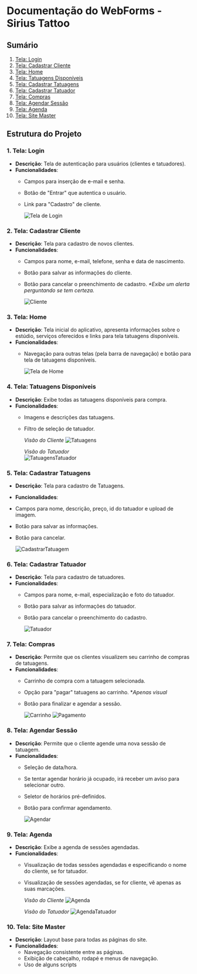 # Documentação do WebForms - Sirius Tattoo

## Sumário
1. [Tela: Login](#tela-login)
2. [Tela: Cadastrar Cliente](#tela-cadastrar-cliente)
3. [Tela: Home](#tela-home)
4. [Tela: Tatuagens Disponíveis](#tela-tatuagens-disponíveis)
5. [Tela: Cadastrar Tatuagens](#tela-cadastrar-tatuagens)
6. [Tela: Cadastrar Tatuador](#tela-cadastrar-tatuador)
7. [Tela: Compras](#tela-compras)
8. [Tela: Agendar Sessão](#tela-agendar-sessão)
9. [Tela: Agenda](#tela-agenda)
10. [Tela: Site Master](#tela-site-master)

## Estrutura do Projeto

### 1. Tela: Login
- **Descrição**: Tela de autenticação para usuários (clientes e tatuadores).
- **Funcionalidades**:
  - Campos para inserção de e-mail e senha.
  - Botão de "Entrar" que autentica o usuário.
  - Link para "Cadastro" de cliente.
    
    ![Tela de Login](https://github.com/user-attachments/assets/4dd71bf9-86a8-4721-a092-ed7523505e45)

### 2. Tela: Cadastrar Cliente
- **Descrição**: Tela para cadastro de novos clientes.
- **Funcionalidades**:
  - Campos para nome, e-mail, telefone, senha e data de nascimento.
  - Botão para salvar as informações do cliente.
  - Botão para cancelar o preenchimento de cadastro. _*Exibe um alerta perguntando se tem certeza._

    ![Cliente](https://github.com/user-attachments/assets/90ec9ba5-43c5-4e3c-aaeb-226a68031b03)

### 3. Tela: Home
- **Descrição**: Tela inicial do aplicativo, apresenta informações sobre o estúdio, serviços oferecidos e links para tela tatuagens disponíveis.
- **Funcionalidades**:
  - Navegação para outras telas (pela barra de navegação) e botão para tela de tatuagens disponíveis.
    
    ![Tela de Home](https://github.com/user-attachments/assets/ca5177b1-1fc3-4866-8bd3-32de6ceba7ae)

### 4. Tela: Tatuagens Disponíveis
- **Descrição**: Exibe todas as tatuagens disponíveis para compra.
- **Funcionalidades**:
  - Imagens e descrições das tatuagens.
  - Filtro de seleção de tatuador.

    _Visão do Cliente_
    ![Tatuagens](https://github.com/user-attachments/assets/296a1d57-88c2-4fe0-bfef-c20a86e557e9)
 
    _Visão do Tatuador_    
    ![TatuagensTatuador](https://github.com/user-attachments/assets/101091ee-3856-43af-b2ef-2caa11350c5d)

### 5. Tela: Cadastrar Tatuagens
- **Descrição**: Tela para cadastro de Tatuagens.
- **Funcionalidades**:
- Campos para nome, descrição, preço, id do tatuador e upload de imagem.
- Botão para salvar as informações.
- Botão para cancelar.

  ![CadastrarTatuagem](https://github.com/user-attachments/assets/7763d9eb-37ba-4569-baf9-a4b545ef92eb)

### 6. Tela: Cadastrar Tatuador
- **Descrição**: Tela para cadastro de tatuadores.
- **Funcionalidades**:
  - Campos para nome, e-mail, especialização e foto do tatuador.
  - Botão para salvar as informações do tatuador.
  - Botão para cancelar o preenchimento do cadastro.

    ![Tatuador](https://github.com/user-attachments/assets/beee69b2-c6f8-4137-b9d4-afd9774b89e6)  

### 7. Tela: Compras
- **Descrição**: Permite que os clientes visualizem seu carrinho de compras de tatuagens.
- **Funcionalidades**:
  - Carrinho de compra com a tatuagem selecionada.
  - Opção para "pagar" tatuagens ao carrinho. *_Apenas visual_
  - Botão para finalizar e agendar a sessão.

    ![Carrinho](https://github.com/user-attachments/assets/f46506d7-39cb-4d2f-bae3-05cb10a626ac)
    ![Pagamento](https://github.com/user-attachments/assets/016cfd8e-76e9-4ca7-b82a-124068d60f43)

### 8. Tela: Agendar Sessão
- **Descrição**: Permite que o cliente agende uma nova sessão de tatuagem.
- **Funcionalidades**:
  - Seleção de data/hora.
  - Se tentar agendar horário já ocupado, irá receber um aviso para selecionar outro.
  - Seletor de horários pré-definidos.
  - Botão para confirmar agendamento.

    ![Agendar](https://github.com/user-attachments/assets/2ea0f8da-c76d-4336-9c17-14f20925c00d)

### 9. Tela: Agenda
- **Descrição**: Exibe a agenda de sessões agendadas.
- **Funcionalidades**:
  - Visualização de todas sessões agendadas e especificando o nome do cliente, se for tatuador.
  - Visualização de sessões agendadas, se for cliente, vê apenas as suas marcações.
 
    _Visão do Cliente_
    ![Agenda](https://github.com/user-attachments/assets/8db7b0fc-2b40-41c3-a9e2-88a93044fa5a)
    
    _Visão do Tatuador_
    ![AgendaTatuador](https://github.com/user-attachments/assets/f9d172d9-ed4b-4895-9e34-eccdfd753df8)


### 10. Tela: Site Master
- **Descrição**: Layout base para todas as páginas do site.
- **Funcionalidades**:
  - Navegação consistente entre as páginas.
  - Exibição de cabeçalho, rodapé e menus de navegação.
  - Uso de alguns scripts
